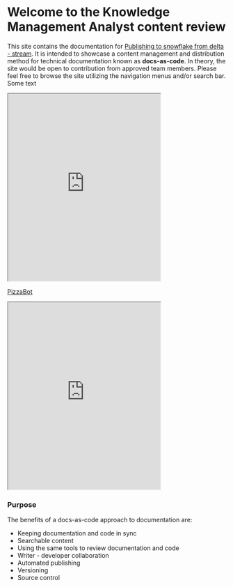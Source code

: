 # Welcome to the Knowledge Management Analyst content review

This site contains the documentation for [Publishing to snowflake from delta - stream](documentation.md). It is intended to showcase a content management and distribution method for technical documentation known as **docs-as-code**. In theory, the site would be open to contribution from approved team members. Please feel free to browse the site utilizing the navigation menus and/or search bar. Some text
<iframe height="430", width="350" src="https://bot.dialogflow.com/a87cdc8f-5b4d-4b09-9a31-eccda9403a76" ></iframe>

[PizzaBot](https://bot.dialogflow.com/a87cdc8f-5b4d-4b09-9a31-eccda9403a76)

<iframe width="350" height="430" allow="microphone;" src="https://console.dialogflow.com/api-client/demo/embedded/a87cdc8f-5b4d-4b09-9a31-eccda9403a76"></iframe>

### Purpose
The benefits of a docs-as-code approach to documentation are:

* Keeping documentation and code in sync
* Searchable content
* Using the same tools to review documentation and code
* Writer - developer collaboration
* Automated publishing
* Versioning
* Source control
